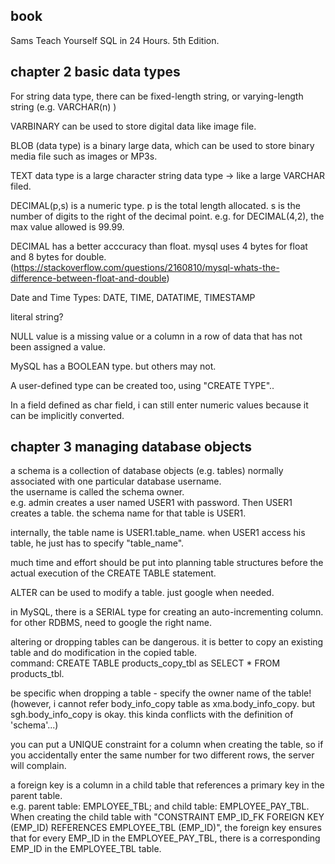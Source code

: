 book
-------------

Sams Teach Yourself SQL in 24 Hours. 5th Edition.


chapter 2 basic data types
--------------------------------

For string data type, there can be fixed-length string, or varying-length string (e.g. VARCHAR(n) )

VARBINARY can be used to store digital data like image file.

BLOB (data type) is a binary large data, which can be used to store binary media file such as images or MP3s.

TEXT data type is a large character string data type -> like a large VARCHAR filed.

DECIMAL(p,s) is a numeric type. p is the total length allocated. s is the number of digits to the right of the decimal point. 
e.g. for DECIMAL(4,2), the max value allowed is 99.99.

DECIMAL has a better acccuracy than float. mysql uses 4 bytes for float and 8 bytes for double.
(https://stackoverflow.com/questions/2160810/mysql-whats-the-difference-between-float-and-double)

Date and Time Types: DATE, TIME, DATATIME, TIMESTAMP

literal string?

NULL value is a missing value or a column in a row of data that has not been assigned a value.

MySQL has a BOOLEAN type. but others may not.

A user-defined type can be created too, using "CREATE TYPE"..

In a field defined as char field, i can still enter numeric values because it can be implicitly converted.


chapter 3 managing database objects
--------------------------------------

a schema is a collection of database objects (e.g. tables) normally associated with one particular database username.  
the username is called the schema owner.  
e.g. admin creates a user named USER1 with password. Then USER1 creates a table. the schema name for that table is USER1.

internally, the table name is USER1.table_name. 
when USER1 access his table, he just has to specify "table_name".

much time and effort should be put into planning table structures before the actual execution of the CREATE TABLE statement.

ALTER can be used to modify a table. just google when needed.

in MySQL, there is a SERIAL type for creating an auto-incrementing column. for other RDBMS, need to google the right name.

altering or dropping tables can be dangerous. it is better to copy an existing table and do modification in the copied table.  
command: CREATE TABLE products\_copy\_tbl as SELECT * FROM products\_tbl.

be specific when dropping a table - specify the owner name of the table!  
(however, i cannot refer body\_info\_copy table as xma.body\_info\_copy. but sgh.body\_info\_copy is okay. this kinda conflicts with the definition of 'schema'...)

you can put a UNIQUE constraint for a column when creating the table, so if you accidentally enter the same number for two different rows, the server will complain.

a foreign key is a column in a child table that references a primary key in the parent table.  
e.g. parent table: EMPLOYEE\_TBL; and child table: EMPLOYEE\_PAY\_TBL. 
When creating the child table with "CONSTRAINT EMP\_ID\_FK FOREIGN KEY (EMP_ID) REFERENCES EMPLOYEE\_TBL (EMP\_ID)", 
the foreign key ensures that for every EMP\_ID in the EMPLOYEE\_PAY\_TBL, there is a corresponding EMP\_ID in the EMPLOYEE_TBL table.














